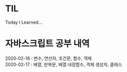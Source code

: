 # TIL
Today I Learned...
<br>

# 자바스크립트 공부 내역 
2020-02-16 : 변수, 연산자, 조건문, 함수, 객체
<br>
2020-02-17 : 배열, 반복문, 배열 내장함수, 객체 생성자, 클래스